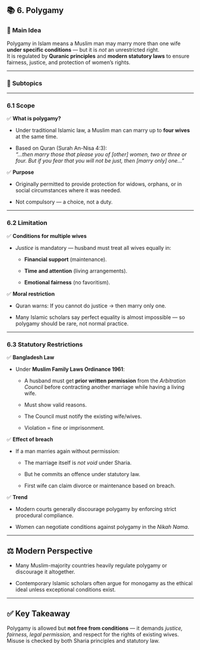 
## 📚 **6. Polygamy**

### 🔑 **Main Idea**

Polygamy in Islam means a Muslim man may marry more than one wife **under specific conditions** — but it is _not_ an unrestricted right.  
It is regulated by **Quranic principles** and **modern statutory laws** to ensure fairness, justice, and protection of women’s rights.

---

### 🧩 **Subtopics**

---

### **6.1 Scope**

✅ **What is polygamy?**

- Under traditional Islamic law, a Muslim man can marry up to **four wives** at the same time.
    
- Based on Quran (Surah An-Nisa 4:3):  
    _“…then marry those that please you of [other] women, two or three or four. But if you fear that you will not be just, then [marry only] one…”_
    

✅ **Purpose**

- Originally permitted to provide protection for widows, orphans, or in social circumstances where it was needed.
    
- Not compulsory — a choice, not a duty.
    

---

### **6.2 Limitation**

✅ **Conditions for multiple wives**

- _Justice_ is mandatory — husband must treat all wives equally in:
    
    - **Financial support** (maintenance).
        
    - **Time and attention** (living arrangements).
        
    - **Emotional fairness** (no favoritism).
        

✅ **Moral restriction**

- Quran warns: If you cannot do justice → then marry only one.
    
- Many Islamic scholars say perfect equality is almost impossible — so polygamy should be rare, not normal practice.
    

---

### **6.3 Statutory Restrictions**

✅ **Bangladesh Law**

- Under **Muslim Family Laws Ordinance 1961**:
    
    - A husband must get **prior written permission** from the _Arbitration Council_ before contracting another marriage while having a living wife.
        
    - Must show valid reasons.
        
    - The Council must notify the existing wife/wives.
        
    - Violation = fine or imprisonment.
        

✅ **Effect of breach**

- If a man marries again without permission:
    
    - The marriage itself is _not void_ under Sharia.
        
    - But he commits an offence under statutory law.
        
    - First wife can claim divorce or maintenance based on breach.
        

✅ **Trend**

- Modern courts generally discourage polygamy by enforcing strict procedural compliance.
    
- Women can negotiate conditions against polygamy in the _Nikah Nama_.
    

---

## ⚖️ **Modern Perspective**

- Many Muslim-majority countries heavily regulate polygamy or discourage it altogether.
    
- Contemporary Islamic scholars often argue for monogamy as the ethical ideal unless exceptional conditions exist.
    

---

## ✅ **Key Takeaway**

Polygamy is allowed but **not free from conditions** — it demands _justice, fairness, legal permission,_ and respect for the rights of existing wives.  
Misuse is checked by both Sharia principles and statutory law.
